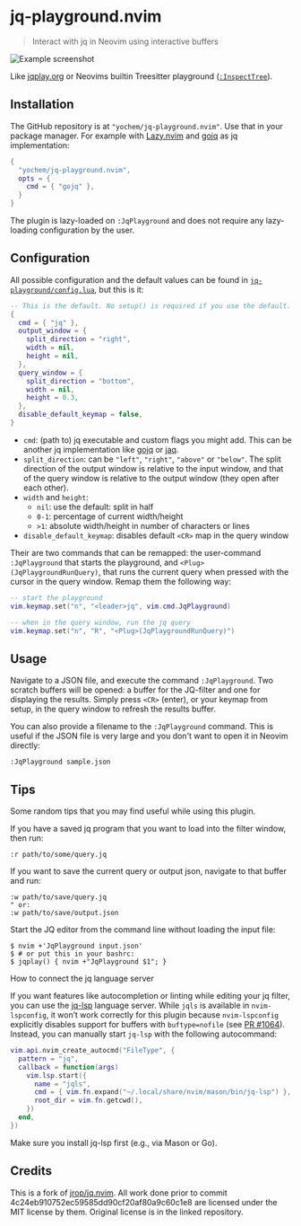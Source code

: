 # jq-playground.nvim

> Interact with jq in Neovim using interactive buffers

![Example screenshot](example/screenshot.png)

Like [jqplay.org](https://jqplay.org) or Neovims builtin Treesitter playground
([`:InspectTree`](https://neovim.io/doc/user/treesitter.html#%3AInspectTree)).

## Installation

The GitHub repository is at `"yochem/jq-playground.nvim"`. Use that in your
package manager. For example with
[Lazy.nvim](https://github.com/folke/lazy.nvim) and
[gojq](https://github.com/itchyny/gojq) as jq implementation:

```lua
{
  "yochem/jq-playground.nvim",
  opts = {
    cmd = { "gojq" },
  }
}
```

The plugin is lazy-loaded on `:JqPlayground` and does not require any
lazy-loading configuration by the user.

## Configuration

All possible configuration and the default values can be found in
[`jq-playground/config.lua`](./lua/jq-playground/config.lua), but this is it:

```lua
-- This is the default. No setup() is required if you use the default.
{
  cmd = { "jq" },
  output_window = {
    split_direction = "right",
    width = nil,
    height = nil,
  },
  query_window = {
    split_direction = "bottom",
    width = nil,
    height = 0.3,
  },
  disable_default_keymap = false,
}
```

- `cmd`: (path to) jq executable and custom flags you might add. This can be
  another jq implementation like [gojq](https://github.com/itchyny/gojq) or
  [jaq](https://lib.rs/crates/jaq).
- `split_direction`: can be `"left"`, `"right"`, `"above"` or `"below"`. The
  split direction of the output window is relative to the input window, and
  that of the query window is relative to the output window (they open after
  each other).
- `width` and `height`:
  - `nil`: use the default: split in half
  - `0-1`: percentage of current width/height
  - `>1`: absolute width/height in number of characters or lines
- `disable_default_keymap`: disables default `<CR>` map in the query window

Their are two commands that can be remapped: the user-command `:JqPlayground`
that starts the playground, and `<Plug>(JqPlaygroundRunQuery)`, that runs the
current query when pressed with the cursor in the query window. Remap them the
following way:

```lua
-- start the playground
vim.keymap.set("n", "<leader>jq", vim.cmd.JqPlayground)

-- when in the query window, run the jq query
vim.keymap.set("n", "R", "<Plug>(JqPlaygroundRunQuery)")
```

## Usage

Navigate to a JSON file, and execute the command `:JqPlayground`. Two scratch
buffers will be opened: a buffer for the JQ-filter and one for displaying the
results. Simply press `<CR>` (enter), or your keymap from setup, in the query
window to refresh the results buffer.

You can also provide a filename to the `:JqPlayground` command. This is useful
if the JSON file is very large and you don't want to open it in Neovim
directly:

```vim
:JqPlayground sample.json
```

## Tips

Some random tips that you may find useful while using this plugin.

If you have a saved jq program that you want to load into the filter window,
then run:

```vim
:r path/to/some/query.jq
```

If you want to save the current query or output json, navigate to that buffer
and run:

```vim
:w path/to/save/query.jq
" or:
:w path/to/save/output.json
```

Start the JQ editor from the command line without loading the input file:

```
$ nvim +'JqPlayground input.json'
$ # or put this in your bashrc:
$ jqplay() { nvim +"JqPlayground $1"; }
```

How to connect the jq language server

If you want features like autocompletion or linting while editing your jq filter, you can use the [jq-lsp](https://github.com/wader/jq-lsp) language server. While `jqls` is available in `nvim-lspconfig`, it won’t work correctly for this plugin because `nvim-lspconfig` explicitly disables support for buffers with `buftype=nofile` (see [PR #1064](https://github.com/neovim/nvim-lspconfig/pull/1064)).
Instead, you can manually start `jq-lsp` with the following autocommand:

```lua
vim.api.nvim_create_autocmd("FileType", {
  pattern = "jq",
  callback = function(args)
    vim.lsp.start({
      name = "jqls",
      cmd = { vim.fn.expand("~/.local/share/nvim/mason/bin/jq-lsp") },
      root_dir = vim.fn.getcwd(),
    })
  end,
})
```

Make sure you install jq-lsp first (e.g., via Mason or Go). 

## Credits

This is a fork of [jrop/jq.nvim](https://github.com/jrop/jq.nvim). All work
done prior to commit 4c24eb910752ec59585dd90cf20af80a9c60c1e8 are licensed
under the MIT license by them. Original license is in the linked repository.
